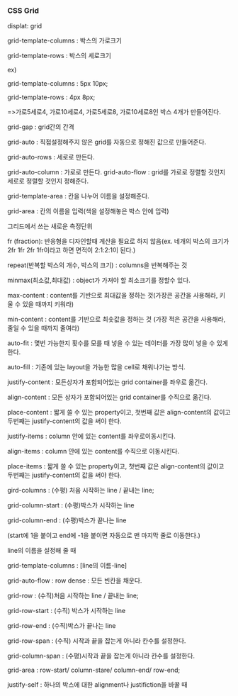 ### CSS Grid

displat: grid 

grid-template-columns : 박스의 가로크기

grid-template-rows : 박스의 세로크기 

ex) 

grid-template-columns : 5px 10px;

grid-template-rows : 4px 8px;

=>가로5세로4, 가로10세로4, 가로5세로8, 가로10세로8인 박스 4개가 만들어진다.

grid-gap : grid간의 간격

grid-auto : 직접설정해주지 않은 grid를 자동으로 정해진 값으로 만들어준다.

grid-auto-rows :  세로로 만든다.

grid-auto-column :  가로로 만든다.
grid-auto-flow : grid를 가로로 정렬할 것인지 세로로 정렬할 것인지 정해준다.

grid-template-area : 칸을 나누어 이름을 설정해준다.

grid-area : 칸의 이름을 입력(색을 설정해놓은 박스 안에 입력)

그리드에서 쓰는 새로운 측정단위 

fr (fraction): 반응형을 디자인할때 계산을 필요로 하지 않음(ex. 네개의 박스의 크기가 2fr 1fr 2fr 1fr이라고 하면 면적이 2:1:2:1이 된다.) 

repeat(반복할 박스의 개수, 박스의 크기) : columns을 반복해주는 것

minmax(최소값,최대값) : object가 가져야 할 최소크기를 정할수 있다.

max-content : content를 기반으로 최대값을 정하는 것(가장큰 공간을 사용해라, 키울 수 있을 때까지 키워라)

min-content : content를 기반으로 최솟값을 정하는 것 (가장 적은 공간을 사용해라, 줄일 수 있을 때까지 줄여라)

auto-fit : 몇번 가능한지 횟수를 모를 때 넣을 수 있는 데이터를 가장 많이 넣을 수 있게 한다.

auto-fill : 기존에 있는 layout을 가능한 많을 cell로 채워나가는 방식.

justify-content : 모든상자가 포함되어있는 grid container를 좌우로 옮긴다.

align-content : 모든 상자가 포함되어있는 grid container를 수직으로 옮긴다.

place-content : 짧게 쓸 수 있는 property이고, 첫번째 값은  align-content의 값이고 두번째는 justify-content의 값을 써야 한다.

justify-items : column 안에 있는 content를 좌우로이동시킨다. 

align-items : column 안에 있는 content를 수직으로 이동시킨다.

place-items : 짧게 쓸 수 있는 property이고, 첫번째 값은  align-content의 값이고 두번째는 justify-content의 값을 써야 한다.

gird-columns : (수평) 처음 시작하는 line / 끝내는 line;

grid-column-start : (수평)박스가 시작하는 line

grid-column-end : (수평)박스가 끝나는 line

(start에 1을 붙이고 end에 -1을 붙이면 자동으로 맨 마지막 줄로 이동한다.)

line의 이름을 설정해 줄 때

grid-template-columns : [line의 이름-line]

grid-auto-flow : row dense : 모든 빈칸을 채운다.

grid-row : (수직)처음 시작하는 line / 끝내는 line;

grid-row-start : (수직) 박스가 시작하는 line

grid-row-end : (수직)박스가 끝나는 line

grid-row-span : (수직) 시작과 끝을 잡는게 아니라 칸수를 설정한다.

grid-column-span :  (수평)시작과 끝을 잡는게 아니라 칸수를 설정한다.

grid-area : row-start/ column-stare/ column-end/ row-end;

justify-self : 하나의 박스에 대한 alignment나 justifiction을 바꿀 때